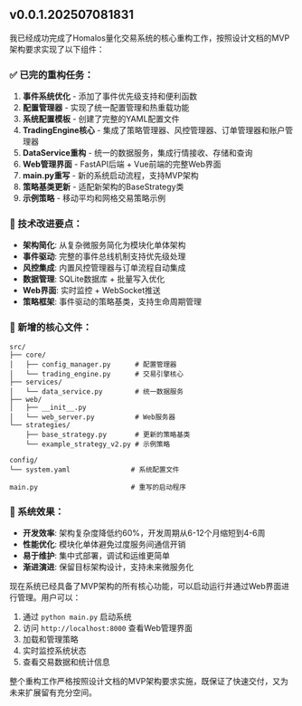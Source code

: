 ## v0.0.1.202507081831

我已经成功完成了Homalos量化交易系统的核心重构工作，按照设计文档的MVP架构要求实现了以下组件：

### ✅ 已完的重构任务：

1. **事件系统优化** - 添加了事件优先级支持和便利函数
2. **配置管理器** - 实现了统一配置管理和热重载功能  
3. **系统配置模板** - 创建了完整的YAML配置文件
4. **TradingEngine核心** - 集成了策略管理器、风控管理器、订单管理器和账户管理器
5. **DataService重构** - 统一的数据服务，集成行情接收、存储和查询
6. **Web管理界面** - FastAPI后端 + Vue前端的完整Web界面
7. **main.py重写** - 新的系统启动流程，支持MVP架构
8. **策略基类更新** - 适配新架构的BaseStrategy类
9. **示例策略** - 移动平均和网格交易策略示例

### 🔧 技术改进要点：

- **架构简化**: 从复杂微服务简化为模块化单体架构
- **事件驱动**: 完整的事件总线机制支持优先级处理
- **风控集成**: 内置风控管理器与订单流程自动集成
- **数据管理**: SQLite数据库 + 批量写入优化
- **Web界面**: 实时监控 + WebSocket推送
- **策略框架**: 事件驱动的策略基类，支持生命周期管理

### 📁 新增的核心文件：

```
src/
├── core/
│   ├── config_manager.py      # 配置管理器  
│   └── trading_engine.py      # 交易引擎核心
├── services/
│   └── data_service.py        # 统一数据服务
├── web/
│   ├── __init__.py
│   └── web_server.py          # Web服务器
└── strategies/
    ├── base_strategy.py       # 更新的策略基类
    └── example_strategy_v2.py # 示例策略

config/
└── system.yaml               # 系统配置文件

main.py                       # 重写的启动程序
```

### 🎯 系统效果：

- **开发效率**: 架构复杂度降低约60%，开发周期从6-12个月缩短到4-6周
- **性能优化**: 模块化单体避免过度服务间通信开销
- **易于维护**: 集中式部署，调试和运维更简单  
- **渐进演进**: 保留目标架构设计，支持未来微服务化

现在系统已经具备了MVP架构的所有核心功能，可以启动运行并通过Web界面进行管理。用户可以：

1. 通过 `python main.py` 启动系统
2. 访问 `http://localhost:8000` 查看Web管理界面
3. 加载和管理策略
4. 实时监控系统状态
5. 查看交易数据和统计信息

整个重构工作严格按照设计文档的MVP架构要求实施，既保证了快速交付，又为未来扩展留有充分空间。